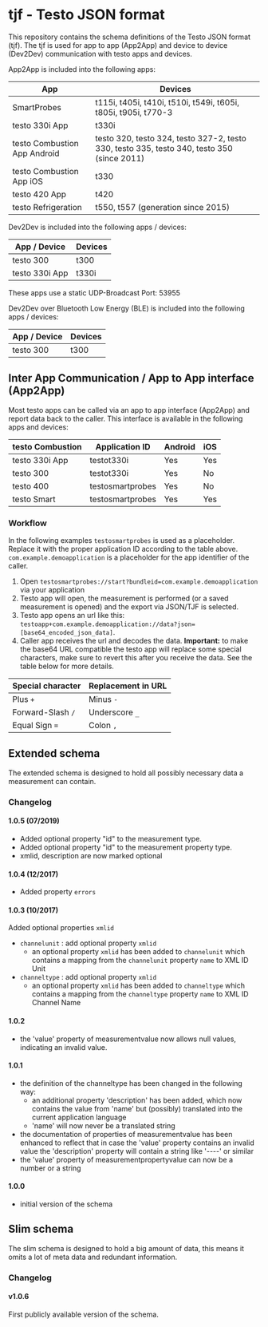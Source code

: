 # tjf - Testo JSON format
This repository contains the schema definitions of the Testo JSON format (tjf).
The tjf is used for app to app (App2App) and device to device (Dev2Dev) communication with testo apps and devices.

App2App is included into the following apps:

| App      | Devices |
| --------- | -----|
| SmartProbes | t115i, t405i, t410i, t510i, t549i, t605i, t805i, t905i, t770-3 |
| testo 330i App | t330i |
| testo Combustion App Android | testo 320, testo 324,  testo 327-2, testo 330, testo 335, testo 340, testo 350 (since 2011) |
| testo Combustion App iOS | t330 |
| testo 420 App | t420 |
| testo Refrigeration | t550, t557 (generation since 2015) |

Dev2Dev is included into the following apps / devices:

| App / Device     | Devices |
| --------- | -----|
| testo 300 | t300 |
| testo 330i App | t330i |

These apps use a static UDP-Broadcast Port: 53955

Dev2Dev over Bluetooth Low Energy (BLE) is included into the following apps / devices:

| App / Device     | Devices |
| --------- | -----|
| testo 300 | t300 |

## Inter App Communication / App to App interface (App2App)
Most testo apps can be called via an app to app interface (App2App) and report data back to the caller. This interface is available in the following apps and devices:

| testo Combustion | Application ID | Android | iOS |
| ---------------- | -------------- | ------- | --- |
| testo 330i App   | testot330i | Yes | Yes |
| testo 300        | testot330i | Yes | No |
| testo 400        | testosmartprobes | Yes | No |
| testo Smart      | testosmartprobes | Yes | Yes |

### Workflow
In the following examples `testosmartprobes` is used as a placeholder. Replace it with the proper application ID according to the table above. `com.example.demoapplication` is a placeholder for the app identifier of the caller.
1. Open `testosmartprobes://start?bundleid=com.example.demoapplication` via your application
2. Testo app will open, the measurement is performed (or a saved measurement is opened) and the export via JSON/TJF is selected.
3. Testo app opens an url like this: `testoapp+com.example.demoapplication://data?json=[base64_encoded_json_data]`.
4. Caller app receives the url and decodes the data. **Important:** to make the base64 URL compatible the testo app will replace some special characters, make sure to revert this after you receive the data. See the table below for more details.

| Special character | Replacement in URL |
| ----------------- | ------------------ |
| Plus `+`          | Minus `-`          |
| Forward-Slash `/` | Underscore `_`     |
| Equal Sign `=`    | Colon `,`          | 


## Extended schema
The extended schema is designed to hold all possibly necessary data a measurement can contain.

### Changelog

#### 1.0.5 (07/2019)
- Added optional property "id" to the measurement type.
- Added optional property "id" to the measurement property type.
- xmlid, description are now marked optional

#### 1.0.4 (12/2017)
- Added property `errors`

#### 1.0.3 (10/2017)
Added optional properties `xmlid`
- `channelunit` : add optional property `xmlid`
  - an optional property `xmlid` has been added to `channelunit`
    which contains a mapping from the `channelunit` property `name` to XML ID Unit  
- `channeltype` : add optional property `xmlid`
  - an optional property `xmlid` has been added to `channeltype`
    which contains a mapping from the `channeltype` property `name` to XML ID Channel Name

#### 1.0.2
- the 'value' property of measurementvalue now allows null values, indicating an invalid value.


#### 1.0.1
- the definition of the channeltype has been changed in the following way:
  - an additional property 'description' has been added, which now contains the value from 'name' but (possibly) translated into the current application language
  - 'name' will now never be a translated string
- the documentation of properties of measurementvalue has been enhanced to reflect that in case the 'value' property contains an invalid value the 'description' property will contain a string like '----' or similar
- the 'value' property of measurementpropertyvalue can now be a number or a string 


#### 1.0.0
- initial version of the schema


## Slim schema
The slim schema is designed to hold a big amount of data, this means it omits a lot of meta data and redundant information.

### Changelog
#### v1.0.6
First publicly available version of the schema.